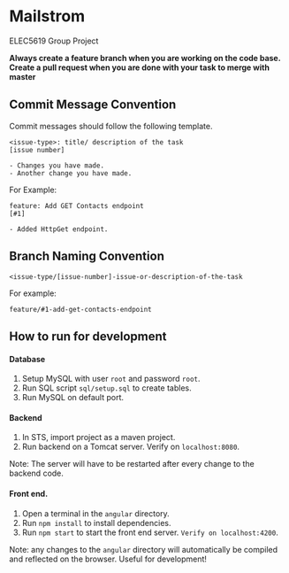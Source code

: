 # Mailstrom
ELEC5619 Group Project

**Always create a feature branch when you are working on the code base. Create a pull request when you are done with your task to merge with master**

## Commit Message Convention

Commit messages should follow the following template.

```
<issue-type>: title/ description of the task
[issue number]

- Changes you have made.
- Another change you have made.
```
For Example:

```
feature: Add GET Contacts endpoint
[#1]

- Added HttpGet endpoint.
```

## Branch Naming Convention

```
<issue-type/[issue-number]-issue-or-description-of-the-task
```

For example:

```
feature/#1-add-get-contacts-endpoint
```

## How to run for development

#### Database
1. Setup MySQL with user `root` and password `root`.
2. Run SQL script `sql/setup.sql` to create tables.
3. Run MySQL on default port.

#### Backend
1. In STS, import project as a maven project.
2. Run backend on a Tomcat server. Verify on `localhost:8080`. 

Note: The server will have to be restarted after every change to the backend code.

#### Front end.
1. Open a terminal in the `angular` directory. 
2. Run `npm install` to install dependencies.
3. Run `npm start` to start the front end server. `Verify on localhost:4200`. 

Note: any changes to the `angular` directory will automatically be compiled and reflected on the browser. Useful for development!
